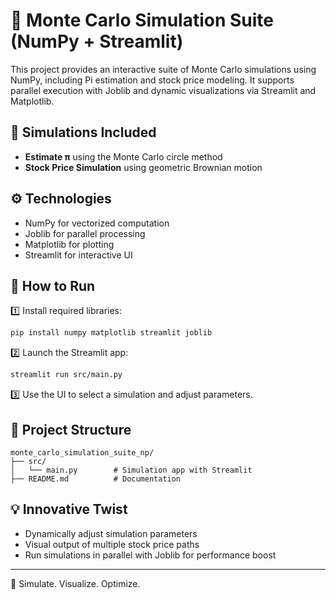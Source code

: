 # 🎲 Monte Carlo Simulation Suite (NumPy + Streamlit)

This project provides an interactive suite of Monte Carlo simulations using NumPy, including Pi estimation and stock price modeling. It supports parallel execution with Joblib and dynamic visualizations via Streamlit and Matplotlib.

## 🔬 Simulations Included

- **Estimate π** using the Monte Carlo circle method
- **Stock Price Simulation** using geometric Brownian motion

## ⚙️ Technologies

- NumPy for vectorized computation
- Joblib for parallel processing
- Matplotlib for plotting
- Streamlit for interactive UI

## 🚀 How to Run

1️⃣ Install required libraries:

```bash
pip install numpy matplotlib streamlit joblib
```

2️⃣ Launch the Streamlit app:

```bash
streamlit run src/main.py
```

3️⃣ Use the UI to select a simulation and adjust parameters.

## 📂 Project Structure

```
monte_carlo_simulation_suite_np/
├── src/
│   └── main.py        # Simulation app with Streamlit
├── README.md          # Documentation
```

## 💡 Innovative Twist

- Dynamically adjust simulation parameters
- Visual output of multiple stock price paths
- Run simulations in parallel with Joblib for performance boost

---

🔁 Simulate. Visualize. Optimize.